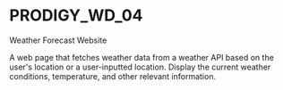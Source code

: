 # PRODIGY_WD_04

Weather Forecast Website

A web page that fetches weather data from a weather API based on the user's location or a user-inputted location. Display the current weather conditions, temperature, and other relevant information.
